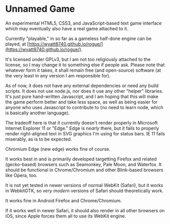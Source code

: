 # Unnamed Game
An experimental HTML5, CSS3, and JavaScript-based text game interface which may
eventually also have a real game attached to it.

Currently "playable," in so far as a gameless half-done engine can be played,
at [https://wyatt8740.github.io/rogue/](https://wyatt8740.github.io/rogue/).

It's licensed under GPLv3, but I am not too religiously attached to the license,
so I may change it to something else if people ask. Please note that whatever
form it takes, it shall remain free (and open-source) software (at the very
least in any version I am responsible for).

As of now, it does not have any external dependencies or need any build scripts.
It does not use node.js, nor does it use any other "helper" libraries.
It's just pure hand-written Javascript, and I am hoping that this will make the
game perform better and take less space, as well as being easier for anyone
who uses Javascript to contribute to (no need to learn node, which is basically
another language).

The tradeoff here is that it currently doesn't render properly in
Microsoft Internet Explorer 11 or "Edge." Edge is *nearly* there, but it fails
to properly render right-aligned text in SVG graphics I'm using for status
bars.
IE 11 fails miserably, as is to be expected.

Chromium Edge (new edge) works fine of course.

It works best in and is primarily developed targetting Firefox and related
(gecko-based) browsers such as Seamonkey, Pale Moon, and Waterfox. It should
be functional in Chrome/Chromium and other Blink-based browsers like Opera, too.

It is not yet tested in newer versions of normal WebKit (Safari), but it works
in WebkitGTK, so *very modern* versions of Safari should theoretically work.

It works fine in Android Firefox and Chrome/Chromium.

If it works well in newer Safari, it should also render in all other
browsers on iOS, since Apple forces them all to use its WebKit engine.
